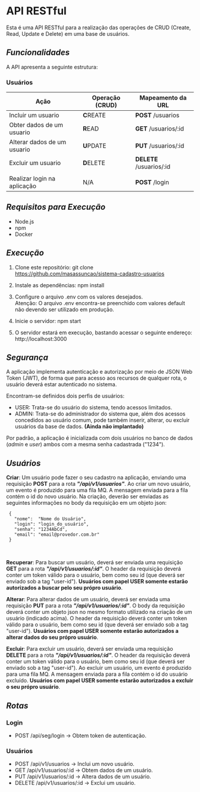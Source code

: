 # API RESTful
Esta é uma API RESTful para a realização das operações de CRUD (Create, Read, Update e Delete) em uma base de usuários.

## *Funcionalidades*
A API apresenta a seguinte estrutura:

### Usuários

| Ação                                   	   |  Operação (CRUD) 	| Mapeamento da URL        	      |
|--------------------------------------------|--------------------|-----------------------------------|
| Incluir um usuario             	         | **C**REATE       	| **POST**   /usuarios   	         |
| Obter dados de um usuario             	   | **R**EAD         	| **GET**    /usuarios/:id	         |
| Alterar dados de  um usuario               | **U**PDATE       	| **PUT**    /usuarios/:id   	      |
| Excluir um usuario                         | **D**ELETE       	| **DELETE** /usuarios/:id   	      |
|                                                                                                     |
| Realizar login na aplicação                | N/A                | **POST**   /login                 |

<!--
### Administradores
| Ação                                   	   |  Operação (CRUD) 	| Mapeamento da URL        	      |
|--------------------------------------------|--------------------|-----------------------------------|
| Incluir um administrador                   | **C**REATE       	| **POST**   /administradores       |
| Obter dados de um administrador        	   | **R**EAD         	| **GET**    /administradores/:id   |
| Alterar dados de  um administrador         | **U**PDATE       	| **PUT**    /administradores/:id	|
| Excluir administrador                      | **D**ELETE       	| **DELETE** /administradores/:id	|
|                                                                                                     |
| Realizar login na aplicação                | N/A                | **POST**   /login                 |
-->

## *Requisitos para Execução*
- Node.js 
- npm
- Docker

## *Execução*
1. Clone este repositório:
   git clone https://github.com/masassuncao/sistema-cadastro-usuarios

2. Instale as dependências:
   npm install

3. Configure o arquivo .env com os valores desejados. <br>
   Atenção: O arquivo .env encontra-se preenchido com valores default não devendo ser utilizado em produção.

3. Inicie o servidor:
   npm start

4. O servidor estará em execução, bastando acessar o seguinte endereço:
   http://localhost:3000

## *Segurança*
A aplicação implementa autenticação e autorização por meio de JSON Web Token (JWT), de forma que para acesso aos recursos de qualquer rota, o usuário deverá estar autenticado no sistema.

Encontram-se definidos dois perfis de usuários:
   - USER: Trata-se do usuário do sistema, tendo acessos limitados.
   - ADMIN: Trata-se do administrador do sistema que, além dos acessos concedidos ao usuário comum, pode também inserir, alterar, ou excluir usuários da base de dados. **(Ainda não implantado)**

Por padrão, a aplicação é inicializada com dois usuários no banco de dados (*admin* e *user*) ambos com a mesma senha cadastrada ("1234").

## *Usuários*

**Criar**: Um usuário pode fazer o seu cadastro na aplicação, enviando uma requisição **POST** para a rota ***"/api/v1/usuarios"***. Ao criar um novo usuário, um evento é produzido para uma fila MQ. A mensagem enviada para a fila contém o id do novo usuário. Na criação, deverão ser enviadas as seguintes informações no body da requisição em um objeto json:

```
 {
   "nome":  "Nome do Usuário",
   "login": "login_do_usuário",
   "senha": "1234AbCd",
   "email": "email@provedor.com.br"
 }
```
<br>


**Recuperar**: Para buscar um usuário, deverá ser enviada uma requisição **GET** para a rota ***"/api/v1/usuarios/:id"***. O header da requisição deverá conter um token válido para o usuário, bem como seu id (que deverá ser enviado sob a tag "user-id"). **Usuários com papel USER somente estarão autorizados a buscar pelo seu própro usuário**.

**Alterar**: Para alterar dados de um usuário, deverá ser enviada uma requisição **PUT** para a rota ***"/api/v1/usuarios/:id"***. O body da requisição deverá conter um objeto json no mesmo formato utilizado na criação de um usuário (indicado acima). O header da requisição deverá conter um token válido para o usuário, bem como seu id (que deverá ser enviado sob a tag "user-id"). **Usuários com papel USER somente estarão autorizados a alterar dados do seu própro usuário**.

**Excluir**: Para excluir um usuário, deverá ser enviada uma requisição **DELETE** para a rota ***"/api/v1/usuarios/:id"***. O header da requisição deverá conter um token válido para o usuário, bem como seu id (que deverá ser enviado sob a tag "user-id"). Ao excluir um usuário, um evento é produzido para uma fila MQ. A mensagem enviada para a fila contém o id do usuário excluído. **Usuários com papel USER somente estarão autorizados a excluir o seu própro usuário**.




<!--
**Admin**: Apenas administradores podem cadastrar outros administradores. Para isso, deverá ser enviada uma requisição POST para a rota ***"/api/v1/administradores"***. As informações a serem enviadas são as mesmas listadas no item anterior.

**Exclusão de usuários/administradores**: Apenas administradores podem realizar a exclusão de usuários ou de outros administradores. Para isso, deverá ser enviada uma requisição DELETE para a rota ***"/api/v1/usuarios"***, a #requisição deverá conter em seu body o login do usuário/administrador a ser excluído.
-->



## *Rotas*
### Login
- POST      /api/seg/login             -> Obtem token de autenticação.

### Usuários
- POST      /api/v1/usuarios           -> Inclui um novo usuário.
- GET       /api/v1/usuarios/:id       -> Obtem dados de um usuário.
- PUT       /api/v1/usuarios/:id       -> Altera dados de um usuário.
- DELETE    /api/v1/usuarios/:id       -> Exclui um usuário.

<!--
### Administradores
- POST      /api/v3/administradores    -> Inclui um novo administrador.

-->
